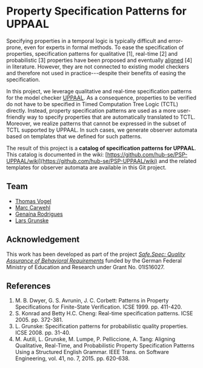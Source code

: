 # Property Specification Patterns for UPPAAL

Specifying properties in a temporal logic is typically difficult and error-prone, even for experts in formal methods. To ease the specification of properties, specification patterns for qualitative [1], real-time [2] and probabilistic [3] properties have been proposed and eventually [aligned](http://ps-patterns.wikidot.com/) [4] in literature. However, they are not connected to existing model checkers and therefore not used in practice---despite their benefits of easing the specification.

In this project, we leverage qualitative and real-time specification patterns for the model checker [UPPAAL](https://uppaal.org/). As a consequence, properties to be verified do not have to be specified in Timed Computation Tree Logic (TCTL) directly. Instead, property specification patterns are used as a more user-friendly way to specify properties that are automatically translated to TCTL. Moreover, we realize patterns that cannot be expressed in the subset of TCTL supported by UPPAAL. In such cases, we generate observer automata based on templates that we defined for such patterns.

The result of this project is a **catalog of specification patterns for UPPAAL**. This catalog is documented in the wiki: [https://github.com/hub-se/PSP-UPPAAL/wiki](https://github.com/hub-se/PSP-UPPAAL/wiki) and the related templates for observer automata are available in this Git project.

## Team
* [Thomas Vogel](https://github.com/thomas-vogel)
* [Marc Carwehl](https://github.com/carwehlm)
* [Genaína Rodrigues](https://github.com/genaina)
* [Lars Grunske](https://github.com/larsgrunske)

## Acknowledgement
This work has been developed as part of the project [_Safe.Spec: Quality Assurance of Behavioral Requirements_](https://www.informatik.hu-berlin.de/en/forschung-en/gebiete/se/research/ongoingprojects/safespec/safespec) funded by the German Federal Ministry of Education and Research under Grant No. 01IS16027.

## References

1. M. B. Dwyer, G. S. Avrunin, J. C. Corbett: Patterns in Property Specifications for Finite-State Verification. ICSE 1999. pp. 411-420.
2. S. Konrad and Betty H.C. Cheng: Real-time specification patterns. ICSE 2005. pp. 372-381.
3. L. Grunske: Specification patterns for probabilistic quality properties. ICSE 2008. pp. 31-40.
4. M. Autili, L. Grunske, M. Lumpe, P. Pelliccione, A. Tang: Aligning Qualitative, Real-Time, and Probabilistic Property Specification Patterns Using a Structured English Grammar. IEEE Trans. on Software Engineering, vol. 41, no. 7, 2015. pp. 620-638.
